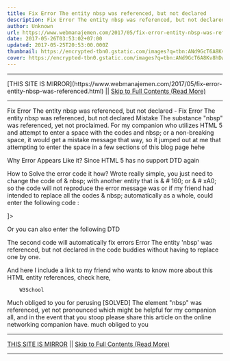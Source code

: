 ```yaml
---
title: Fix Error The entity nbsp was referenced, but not declared
description: Fix Error The entity nbsp was referenced, but not declared
author: Unknown
url: https://www.webmanajemen.com/2017/05/fix-error-entity-nbsp-was-referenced.html
date: 2017-05-26T03:53:02+07:00
updated: 2017-05-25T20:53:00.000Z
thumbnail: https://encrypted-tbn0.gstatic.com/images?q=tbn:ANd9GcT6A8Kv8hDwOaw1oyNv0g8JghoA700vJYvtBk-2E4NgQss7ztfOGGt37brH
cover: https://encrypted-tbn0.gstatic.com/images?q=tbn:ANd9GcT6A8Kv8hDwOaw1oyNv0g8JghoA700vJYvtBk-2E4NgQss7ztfOGGt37brH
---
```


<hr/> [THIS SITE IS MIRROR](https://www.webmanajemen.com/2017/05/fix-error-entity-nbsp-was-referenced.html) || <a href="https://www.webmanajemen.com/2017/05/fix-error-entity-nbsp-was-referenced.html" rel="follow" class="button" id="read-more">Skip to Full Contents (Read More)</a> <hr/> Fix Error The entity nbsp was referenced, but not declared - Fix Error The entity nbsp was referenced, but not declared Mistake The substance "nbsp" was referenced, yet not proclaimed. For my
companion who utilizes HTML 5 and attempt to enter a space with the codes
and nbsp; or a non-breaking space, it would get a mistake message that way,
so it jumped out at me that attempting to enter the space in a few sections
of this blog page hehe


Why Error Appears Like it?
Since HTML 5 has no support DTD again


How to Solve the error code it how?
Wrote really simple, you just need to change the code of & nbsp; with
another entity that is & # 160; or & # xA0; so the code will not
reproduce the error message was
or if my friend had intended to replace all the codes & nbsp;
automatically as a whole, could enter the following code :

<!DOCTYPE html [ <!ENTITY nbsp "&#160;"> ]> 
Or you can also enter the following DTD

<!DOCTYPE html PUBLIC "-//W3C//DTD XHTML 1.0 Transitional//EN" "http://www.w3.org/TR/xhtml1/DTD/xhtml1-transitional.dtd"> 
The second code will automatically fix errors Error The entity 'nbsp' was
referenced, but not declared in the code buddies without having to replace
one by one.

And here I include a link to my friend who wants to know more about this
HTML entity references, check here,

        W3School
    


Much obliged to you for perusing [SOLVED] The element "nbsp" was
referenced, yet not pronounced which might be helpful for my companion
all, and in the event that you stoop please share this article on the
online networking companion have. much obliged to you <hr/> [THIS SITE IS MIRROR](https://www.webmanajemen.com/2017/05/fix-error-entity-nbsp-was-referenced.html) || <a href="https://www.webmanajemen.com/2017/05/fix-error-entity-nbsp-was-referenced.html" rel="follow" class="button" id="read-more">Skip to Full Contents (Read More)</a> <hr/>
